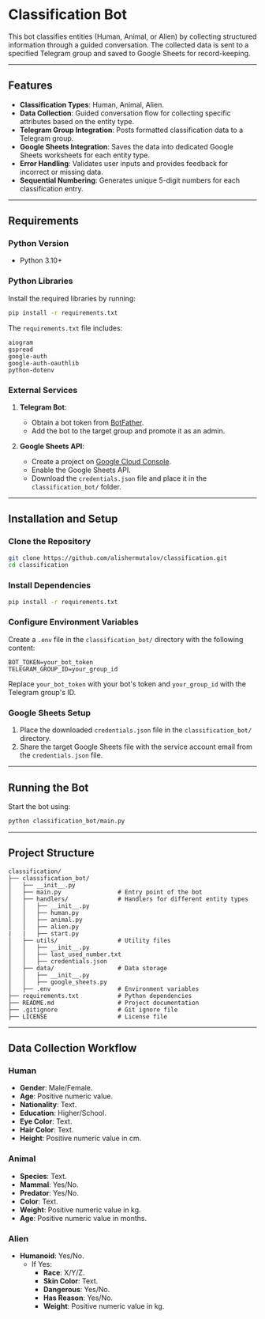 # Classification Bot

This bot classifies entities (Human, Animal, or Alien) by collecting structured information through a guided conversation. The collected data is sent to a specified Telegram group and saved to Google Sheets for record-keeping.

---

## Features

- **Classification Types**: Human, Animal, Alien.
- **Data Collection**: Guided conversation flow for collecting specific attributes based on the entity type.
- **Telegram Group Integration**: Posts formatted classification data to a Telegram group.
- **Google Sheets Integration**: Saves the data into dedicated Google Sheets worksheets for each entity type.
- **Error Handling**: Validates user inputs and provides feedback for incorrect or missing data.
- **Sequential Numbering**: Generates unique 5-digit numbers for each classification entry.

---

## Requirements

### Python Version

- Python 3.10+

### Python Libraries

Install the required libraries by running:

```bash
pip install -r requirements.txt
```

The `requirements.txt` file includes:

```plaintext
aiogram
gspread
google-auth
google-auth-oauthlib
python-dotenv
```

### External Services

1. **Telegram Bot**:
   - Obtain a bot token from [BotFather](https://core.telegram.org/bots#botfather).
   - Add the bot to the target group and promote it as an admin.

2. **Google Sheets API**:
   - Create a project on [Google Cloud Console](https://console.cloud.google.com/).
   - Enable the Google Sheets API.
   - Download the `credentials.json` file and place it in the `classification_bot/` folder.

---

## Installation and Setup

### Clone the Repository

```bash
git clone https://github.com/alishermutalov/classification.git
cd classification
```

### Install Dependencies

```bash
pip install -r requirements.txt
```

### Configure Environment Variables

Create a `.env` file in the `classification_bot/` directory with the following content:

```plaintext
BOT_TOKEN=your_bot_token
TELEGRAM_GROUP_ID=your_group_id
```

Replace `your_bot_token` with your bot's token and `your_group_id` with the Telegram group's ID.

### Google Sheets Setup

1. Place the downloaded `credentials.json` file in the `classification_bot/` directory.
2. Share the target Google Sheets file with the service account email from the `credentials.json` file.

---

## Running the Bot

Start the bot using:

```bash
python classification_bot/main.py
```

---

## Project Structure

```plaintext
classification/
├── classification_bot/
│   ├── __init__.py
│   ├── main.py                # Entry point of the bot
│   ├── handlers/              # Handlers for different entity types
│   │   ├── __init__.py
│   │   ├── human.py
│   │   ├── animal.py
│   │   ├── alien.py
|   |   ├── start.py
│   ├── utils/                 # Utility files
│   │   ├── __init__.py
│   │   ├── last_used_number.txt
│   │   ├── credentials.json
│   ├── data/                  # Data storage
│   │   ├── __init__.py
│   │   ├── google_sheets.py
│   ├── .env                   # Environment variables
├── requirements.txt           # Python dependencies
├── README.md                  # Project documentation
├── .gitignore                 # Git ignore file
├── LICENSE                    # License file
```

---

## Data Collection Workflow

### Human

- **Gender**: Male/Female.
- **Age**: Positive numeric value.
- **Nationality**: Text.
- **Education**: Higher/School.
- **Eye Color**: Text.
- **Hair Color**: Text.
- **Height**: Positive numeric value in cm.

### Animal

- **Species**: Text.
- **Mammal**: Yes/No.
- **Predator**: Yes/No.
- **Color**: Text.
- **Weight**: Positive numeric value in kg.
- **Age**: Positive numeric value in months.

### Alien

- **Humanoid**: Yes/No.
  - If Yes:
    - **Race**: X/Y/Z.
    - **Skin Color**: Text.
    - **Dangerous**: Yes/No.
    - **Has Reason**: Yes/No.
    - **Weight**: Positive numeric value in kg.

